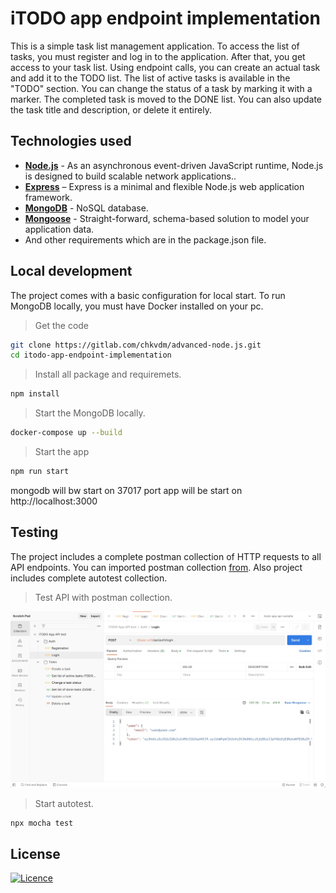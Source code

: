 # iTODO app endpoint implementation

This is a simple task list management application.
To access the list of tasks, you must register and log in to the application. After that, you get access to your task list.
Using endpoint calls, you can create an actual task and add it to the TODO list. The list of active tasks is available in the "TODO" section.
You can change the status of a task by marking it with a marker. The completed task is moved to the DONE list. You can also update the task title and description, or delete it entirely.

## Technologies used

- **[Node.js](https://nodejs.org/en/)** - As an asynchronous event-driven JavaScript runtime, Node.js is designed to build scalable network applications..
- **[Express](https://expressjs.com/)** – Express is a minimal and flexible Node.js web application framework.
- **[MongoDB](https://www.mongodb.com/)** - NoSQL database.
- **[Mongoose](https://mongoosejs.com/)** - Straight-forward, schema-based solution to model your application data.
- And other requirements which are in the package.json file.

## Local development

The project comes with a basic configuration for local start. To run MongoDB locally, you must have Docker installed on your pc.

> Get the code

```bash
git clone https://gitlab.com/chkvdm/advanced-node.js.git
cd itodo-app-endpoint-implementation
```

> Install all package and requiremets.

```bash
npm install
```

> Start the MongoDB locally.

```bash
docker-compose up --build
```

> Start the app

```bash
npm run start
```

mongodb will bw start on 37017 port
app will be start on http://localhost:3000

## Testing

The project includes a complete postman collection of HTTP requests to all API endpoints. You can imported postman collection [from](./postman/). Also project includes complete autotest collection.

> Test API with postman collection.

<img width="750" alt="postman-screenshoot" src="./postman/postman-collection.jpeg">

> Start autotest.

```bash
npx mocha test
```

## License

[![Licence](https://img.shields.io/github/license/Ileriayo/markdown-badges?style=for-the-badge)](https://opensource.org/licenses/MIT)
